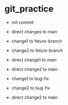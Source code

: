 # git_practice

- init commit

- direct changes to main


- change1 to feture-branch

- change2 to feture-branch

- direct change1 to main

- direct change2 to main


- change1 to bug-fix

- change2 to bug-fix

- direct change2 to main

